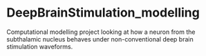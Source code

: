 # DeepBrainStimulation_modelling
Computational modelling project looking at how a neuron from the subthalamic nucleus behaves under non-conventional deep brain stimulation waveforms.
